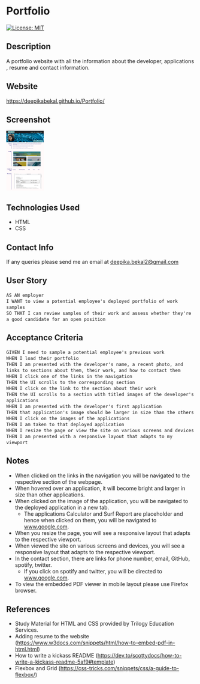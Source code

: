 # Portfolio

[![License: MIT](https://img.shields.io/badge/License-MIT-yellow.svg)](https://opensource.org/licenses/MIT)

## Description
A portfolio website with all the information about the developer, applications , resume and contact information.

## Website
https://deepikabekal.github.io/Portfolio/

## Screenshot
<img src="assets/images/screenshot.png" width=100>

## Technologies Used
* HTML
* CSS

## Contact Info
If any queries please send me an email at deepika.bekal2@gmail.com

## User Story
```
AS AN employer
I WANT to view a potential employee's deployed portfolio of work samples
SO THAT I can review samples of their work and assess whether they're a good candidate for an open position
```

## Acceptance Criteria
```
GIVEN I need to sample a potential employee's previous work
WHEN I load their portfolio
THEN I am presented with the developer's name, a recent photo, and links to sections about them, their work, and how to contact them
WHEN I click one of the links in the navigation
THEN the UI scrolls to the corresponding section
WHEN I click on the link to the section about their work
THEN the UI scrolls to a section with titled images of the developer's applications
WHEN I am presented with the developer's first application
THEN that application's image should be larger in size than the others
WHEN I click on the images of the applications
THEN I am taken to that deployed application
WHEN I resize the page or view the site on various screens and devices
THEN I am presented with a responsive layout that adapts to my viewport
```
## Notes

* When clicked on the links in the navigation you will be navigated to the respective section of the webpage.
* When hovered over an application, it will become bright and larger in size than other applications. 
* When clicked on the image of the application, you will be navigated to the deployed application in a new tab.
     * The applications Calculator and Surf Report are placeholder and hence when clicked on them, you will be navigated to www.google.com.
* When you resize the page, you will see a responsive layout that adapts to the respective viewport.
* When viewed the site on various screens and devices, you will see a responsive layout that adapts to the respective viewport.
* In the contact section, there are links for phone number, email, GitHub, spotify, twitter.
     * If you click on spotify and twitter, you will be directed to www.google.com.
* To view the embedded PDF viewer in mobile layout please use Firefox browser.


## References
* Study Material for HTML and CSS provided by Trilogy Education Services.
* Adding resume to the website (https://www.w3docs.com/snippets/html/how-to-embed-pdf-in-html.html)
* How to write a kickass README (https://dev.to/scottydocs/how-to-write-a-kickass-readme-5af9#template)
* Flexbox and Grid (https://css-tricks.com/snippets/css/a-guide-to-flexbox/)



